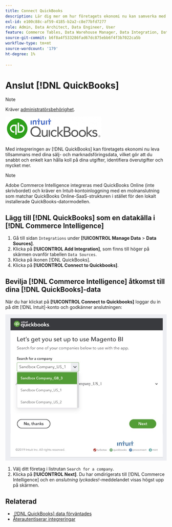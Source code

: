 ```yaml
---
title: Connect QuickBooks
description: Lär dig mer om hur företagets ekonomi nu kan samverka med era sälj- och marknadsföringsdata, så att ni snabbt och enkelt kan hålla koll på era utgifter, identifiera överutgifter och mycket annat.
exl-id: e100c88c-af59-4185-b2a2-c8e77bfd7277
role: Admin, Data Architect, Data Engineer, User
feature: Commerce Tables, Data Warehouse Manager, Data Integration, Data Import/Export
source-git-commit: b6f8a4f533286fad67dc875ebb6f4f3b7022ca5b
workflow-type: tm+mt
source-wordcount: '179'
ht-degree: 1%

---
```


# Anslut [!DNL QuickBooks]

>[!NOTE]
>
>Kräver [administratörsbehörighet](../../../administrator/user-management/user-management.md).

![QuickBooks-logotyp](../../../assets/Quickbooks.png)

Med integreringen av [!DNL QuickBooks] kan företagets ekonomi nu leva tillsammans med dina sälj- och marknadsföringsdata, vilket gör att du snabbt och enkelt kan hålla koll på dina utgifter, identifiera överutgifter och mycket mer.

>[!NOTE]
>
>Adobe Commerce Intelligence integreras med QuickBooks Online (inte skrivbordet) och kräver en Intuit-kontoinloggning med en molnanslutning som matchar QuickBooks Online-SaaS-strukturen i stället för den lokalt installerade QuickBooks-datormodellen.

## Lägg till [!DNL QuickBooks] som en datakälla i [!DNL Commerce Intelligence]

1. Gå till sidan `Integrations` under **[!UICONTROL Manage Data** > **Data Sources]**.
1. Klicka på **[!UICONTROL Add Integration]**, som finns till höger på skärmen ovanför tabellen `Data Sources`.
1. Klicka på ikonen [!DNL QuickBooks].
1. Klicka på **[!UICONTROL Connect to Quickbooks]**.

## Bevilja [!DNL Commerce Intelligence] åtkomst till dina [!DNL QuickBooks]-data

När du har klickat på **[!UICONTROL Connect to Quickbooks]** loggar du in på ditt [!DNL Intuit]-konto och godkänner anslutningen:

![Integreringssida för QuickBooks App Store](../../../assets/QuickBooks_App_Store_1.jpg)

1. Välj ditt företag i listrutan `Search for a company`.
1. Klicka på **[!UICONTROL Next]**. Du har omdirigerats till [!DNL Commerce Intelligence] och en *anslutning lyckades!*-meddelandet visas högst upp på skärmen.

## Relaterad

* [&#x200B; [!DNL QuickBooks] data förväntades](../integrations/quickbooks-data.md)
* [Återautentiserar integreringar](https://experienceleague.adobe.com/docs/commerce-knowledge-base/kb/how-to/mbi-reauthenticating-integrations.html)
